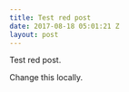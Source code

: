 ```yaml
---
title: Test red post
date: 2017-08-18 05:01:21 Z
layout: post
---
```


Test red post.

Change this locally.

